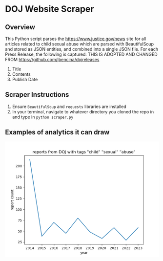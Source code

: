 # DOJ Website Scraper

## Overview
This Python script parses the https://www.justice.gov/news site for all articles related to child sexual abuse which are parsed with BeautifulSoup and stored as JSON entities, and combined into a single JSON file. For each Press Release, the following is captured: 
THIS IS ADOPTED AND CHANGED FROM https://github.com/jbencina/dojreleases

1. Title
2. Contents
3. Publish Date

## Scraper Instructions
1. Ensure `BeautifulSoup` and `requests` libraries are installed
2. In your terminal, navigate to whatever directory you cloned the repo in and type in `python scraper.py`

## Examples of analytics it can draw
![Alt text](yearly_trends.png)
